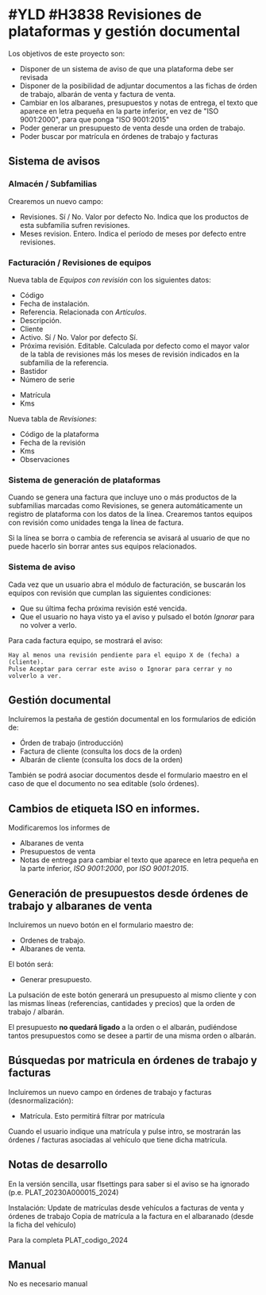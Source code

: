 # #YLD #H3838 Revisiones de plataformas y gestión documental

Los objetivos de este proyecto son:
+ Disponer de un sistema de aviso de que una plataforma debe ser revisada
+ Disponer de la posibilidad de adjuntar documentos a las fichas de órden de trabajo, albarán de venta y factura de venta.
+ Cambiar en los albaranes, presupuestos y notas de entrega, el texto que aparece en letra pequeña en la parte inferior, en vez de "ISO 9001:2000", para que ponga "ISO 9001:2015"
+ Poder generar un presupuesto de venta desde una orden de trabajo.
+ Poder buscar por matrícula en órdenes de trabajo y facturas

## Sistema de avisos 

### Almacén / Subfamilias
Crearemos un nuevo campo:
+ Revisiones. Sí / No. Valor por defecto No. Indica que los productos de esta subfamilia sufren revisiones.
+ Meses revision. Entero. Indica el período de meses por defecto entre revisiones.

### Facturación / Revisiones de equipos
Nueva tabla de _Equipos con revisión_ con los siguientes datos:
* Código
* Fecha de instalación.
* Referencia. Relacionada con _Artículos_.
* Descripción.
* Cliente
* Activo. Sí / No. Valor por defecto Sí.
* Próxima revisión. Editable. Calculada por defecto como el mayor valor de la tabla de revisiones más los meses de revisión indicados en la subfamilia de la referencia.
* Bastidor
* Número de serie
+ Matrícula
+ Kms

Nueva tabla de _Revisiones_:
* Código de la plataforma
* Fecha de la revisión
* Kms
* Observaciones

### Sistema de generación de plataformas
Cuando se genera una factura que incluye uno o más productos de la subfamilias marcadas como Revisiones, se genera automáticamente un registro de plataforma con los datos de la línea. Crearemos tantos equipos con revisión como unidades tenga la línea de factura.

Si la línea se borra o cambia de referencia se avisará al usuario de que no puede hacerlo sin borrar antes sus equipos relacionados.

### Sistema de aviso
Cada vez que un usuario abra el módulo de facturación, se buscarán los equipos con revisión que cumplan las siguientes condiciones:
+ Que su última fecha próxima revisión esté vencida.
+ Que el usuario no haya visto ya el aviso y pulsado el botón _Ignorar_ para no volver a verlo.

Para cada factura equipo, se mostrará el aviso:
```
Hay al menos una revisión pendiente para el equipo X de (fecha) a (cliente).
Pulse Aceptar para cerrar este aviso o Ignorar para cerrar y no volverlo a ver.
```

## Gestión documental
Incluiremos la pestaña de gestión documental en los formularios de edición de:
+ Órden de trabajo (introducción)
+ Factura de cliente (consulta los docs de la orden)
+ Albarán de cliente (consulta los docs de la orden)

También se podrá asociar documentos desde el formulario maestro en el caso de que el documento no sea editable (solo órdenes).

## Cambios de etiqueta ISO en informes.
Modificaremos los informes de
+ Albaranes de venta
+ Presupuestos de venta
+ Notas de entrega
para cambiar el texto que aparece en letra pequeña en la parte inferior, _ISO 9001:2000_, por _ISO 9001:2015_.

## Generación de presupuestos desde órdenes de trabajo y albaranes de venta
Incluiremos un nuevo botón en el formulario maestro de:
+ Ordenes de trabajo.
+ Albaranes de venta.

El botón será:
+ Generar presupuesto.

La pulsación de este botón generará un presupuesto al mismo cliente y con las mismas líneas (referencias, cantidades y precios) que la orden de trabajo / albarán.

El presupuesto __no quedará ligado__ a la orden o el albarán, pudiéndose tantos presupuestos como se desee a partir de una misma orden o albarán.

## Búsquedas por matricula en órdenes de trabajo y facturas
Incluiremos un nuevo campo en órdenes de trabajo y facturas (desnormalización):
+ Matrícula.
Esto permitirá filtrar por matrícula

Cuando el usuario indique una matrícula y pulse intro, se mostrarán las órdenes / facturas asociadas al vehículo que tiene dicha matrícula.

## Notas de desarrollo
En la versión sencilla, usar flsettings para saber si el aviso se ha ignorado (p.e. PLAT_20230A000015_2024)

Instalación: Update de matrículas desde vehículos a facturas de venta y órdenes de trabajo
Copia de matrícula a la factura en el albaranado (desde la ficha del vehículo)

Para la completa PLAT_codigo_2024

## Manual
No es necesario manual
